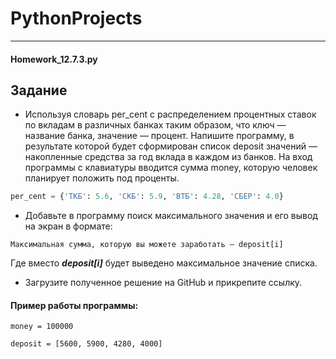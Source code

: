# PythonProjects
____
#### Homework_12.7.3.py

## Задание
+ Используя словарь per_cent с распределением процентных ставок по вкладам в различных банках таким образом, что ключ — название банка, значение — процент. Напишите программу, в результате которой будет сформирован список deposit значений — накопленные средства за год вклада в каждом из банков. На вход программы с клавиатуры вводится сумма money, которую человек планирует положить под проценты.
```python
per_cent = {'ТКБ': 5.6, 'СКБ': 5.9, 'ВТБ': 4.28, 'СБЕР': 4.0}
```
+ Добавьте в программу поиск максимального значения и его вывод на экран в формате:

```Максимальная сумма, которую вы можете заработать — deposit[i]```

Где вместо ***deposit[i]*** будет выведено максимальное значение списка.
+ Загрузите полученное решение на GitHub и прикрепите ссылку.

#### Пример работы программы:

```money = 100000```

```deposit = [5600, 5900, 4280, 4000]``` 
